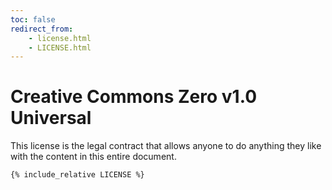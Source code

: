 ```yaml
---
toc: false
redirect_from:
    - license.html
    - LICENSE.html
---
```


# Creative Commons Zero v1.0 Universal

<!-- SPDX-License-Identifier: CC0-1.0 -->
<!-- SPDX-FileCopyrightText: 2022-2023 The Foundation for Public Code <info@publiccode.net>, https://standard.publiccode.net/AUTHORS -->

<!-- TODO FIXME: move styling to the proper place, not inline html -->
<style>.highlight { flex: 2 2 80%; max-width: 100%; } </style>

This license is the legal contract that allows anyone to do anything they like with the content in this entire document.

```text
{% include_relative LICENSE %}
```
